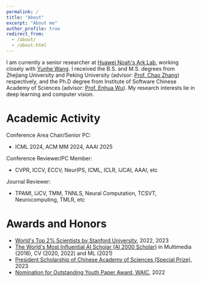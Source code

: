 ```yaml
---
permalink: /
title: "About"
excerpt: "About me"
author_profile: true
redirect_from: 
  - /about/
  - /about.html
---
```


I am currently a senior researcher at [Huawei Noah's Ark Lab](https://noahlab.com.hk/#/home), working closely with [Yunhe Wang](https://www.wangyunhe.site/). I received the B.S. and M.S. degrees from Zhejiang University and Peking University (advisor: [Prof. Chao Zhang](https://www.cis.pku.edu.cn/info/1084/1272.htm)) respectively, and
the Ph.D degree from Institute of Software Chinese Academy of Sciences (advisor: [Prof. Enhua Wu](https://www.fst.um.edu.mo/personal/ehwu/)). My research interests lie in deep learning and computer vision.

Academic Activity
======
Conference Area Chair/Senior PC:
- ICML 2024, ACM MM 2024, AAAI 2025

Conference Reviewer/PC Member:
- CVPR, ICCV, ECCV, NeurIPS, ICML, ICLR, IJCAI, AAAI, etc

Journal Reviewer:
- TPAMI, IJCV, TMM, TNNLS, Neural Computation, TCSVT, Neurocomputing, TMLR, etc

Awards and Honors
======
- [World's Top 2% Scientists by Stanford University](https://elsevier.digitalcommonsdata.com/datasets/btchxktzyw/6), 2022, 2023
- [The World's Most Influential AI Scholar (AI 2000 Scholar)](https://www.aminer.cn/ai2000) in Multimedia (2018), CV (2020, 2022) and ML (2021)
- [President Scholarship of Chinese Academy of Sciences (Special Prize)](http://www.is.cas.cn/xwdt2016/rdxw2016/202309/t20230908_6876763.html), 2023
- [Nomination for Outstanding Youth Paper Award, WAIC](https://mp.weixin.qq.com/s/z5QDa98pJdT433Dj4EH8IQ), 2022
